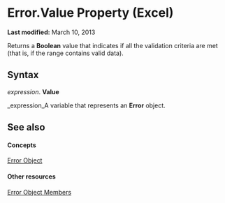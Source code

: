 
# Error.Value Property (Excel)

 **Last modified:** March 10, 2013

Returns a  **Boolean** value that indicates if all the validation criteria are met (that is, if the range contains valid data).

## Syntax

 _expression_. **Value**

 _expression_A variable that represents an  **Error** object.


## See also


#### Concepts


 [Error Object](bc8c4e3c-c831-58fd-c367-4246ad510ba9.md)
#### Other resources


 [Error Object Members](9be927f4-9a22-d1b8-68ab-f1a003d59bd6.md)
